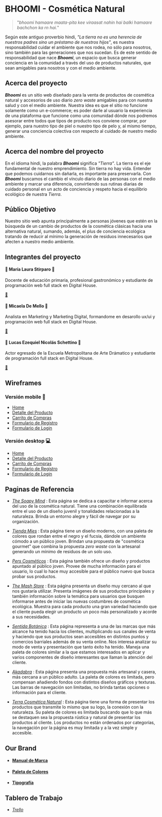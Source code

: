 # BHOOMI - Cosmética Natural

> "*bhoomi hamaare maata-pita kee viraasat nahin hai balki hamaare bachchon ka rn hai.*"

Según este antiguo proverbio hindi, *"La tierra no es una herencia de nuestros padres sino un préstamo de nuestros hijos"*, es nuestra responsabilidad cuidar el ambiente que nos rodea, no sólo para nosotros, sino también para las generaciones que nos sucedan. Es de este sentido de responsabilidad que nace ***Bhoomi***, un espacio que busca generar conciencia en la comunidad a través del uso de productos naturales, que sean amigables para nosotros y con el medio ambiente.

## Acerca del proyecto

***Bhoomi***  es un sitio web diseñado para la venta de productos de cosmética natural y accesorios de uso diario *zero waste* amigables para con nuestra salud y con el medio ambiente. Nuestra idea es que el sitio no funcione solamente como un e-commerce; es poder darle al usuario la experiencia de una plataforma que funcione como una comunidad dónde nos podremos asesorar entre todos que tipos de producto nos conviene comprar, por ejemplo, para nuestro tipo de piel o nuestro tipo de pelo y, al mismo tiempo, generar una conciencia colectiva con respecto al cuidado de nuestro medio ambiente.

## Acerca del nombre del proyecto

En el idioma hindi, la palabra ***Bhoomi*** significa *"Tierra"*. La tierra es el eje fundamental de nuestro emprendimiento. Sin tierra no hay vida. Entender que podemos cuidarnos sin dañarla, es importante para preservarla. Con ***Bhoomi*** buscamos el cambio el vínculo diario de las personas con el medio ambiente y marcar una diferencia, convirtiendo sus rutinas diarias de cuidado personal en un acto de conciencia y respeto hacia el equilibrio ecológico de nuestra *Tierra*.

## Público Objetivo

Nuestro sitio web apunta principalmente a personas jóvenes que estén en la búsqueda de un cambio de productos de la cosmética clásicas hacia una alternativa natural, sumando, además, el plus de conciencia ecológica tratando de reducir al mínimo la generación de residuos innecesarios que afecten a nuestro medio ambiente.

## Integrantes del proyecto

####  :woman: María Laura Stirparo :woman:
Docente de educación primaria, profesional gastronómico y estudiante de programación web full stack en Digital House.

[:e-mail:](laustirparo@hotmail.com "Email")

#### :woman: Micaela De Mello :woman:
Analista en Marketing y Marketing Digital, formandome en desarollo ux/ui y programación web full stack en Digital House.

[:e-mail:](demellomicaela@gmail.com "Email")

#### :man: Lucas Ezequiel Nicolás Schettino :man:
Actor egresado de la Escuela Metropolitana de Arte Drámatico y estudiante de programación full stack en Digital House.

[:e-mail:](l_e_nicolas@hotmail.com "Email")

## Wireframes

### Versión mobile :iphone:
- [Home](l_e_nicolas@hotmail.com "Home")
- [Detalle del Producto](l_e_nicolas@hotmail.com "Detalle del Producto")
- [Carrito de Compras](l_e_nicolas@hotmail.com "Carrito de Compras")
- [Formulario de Registro](l_e_nicolas@hotmail.com "Formulario de Registro")
- [Formulario de Login](l_e_nicolas@hotmail.com "Formulario de Login")
### Versión desktop :computer:
- [Home](l_e_nicolas@hotmail.com "Home")
- [Detalle del Producto](l_e_nicolas@hotmail.com "Detalle del Producto")
- [Carrito de Compras](l_e_nicolas@hotmail.com "Carrito de Compras")
- [Formulario de Registro](l_e_nicolas@hotmail.com "Formulario de Registro")
- [Formulario de Login](l_e_nicolas@hotmail.com "Formulario de Login")

## Paginas de Referencia

- [*The Soapy Mind*](https://www.thesoapymind.com "The Soapy Mind") : Esta página se dedica a capacitar e informar acerca del uso de la cosmética natural. Tiene una combinación equilibrada entre el uso de un diseño juvenil y tonalidades relacionadas a la naturaleza. Brinda un entorno alegre y fácil de navegar por su organización. 

- [*Tienda Mies*](https://www.tiendamies.com "Tienda Mies") : Esta página tiene un diseño moderno,  con una paleta de colores que rondan entre el negro y el fucsia, dándole un ambiente cómodo a un público joven. Brindan una propuesta de "cosmética gourmet" que combina la propuesta *zero waste* con la artesanal generando un mínimo de residuos de un solo uso.

- [*Pers Cosméticos*](https://www.perscosmeticos.com.ar "Pers Cosméticos") : Esta página también ofrece un diseño y productos apuntado al público joven. Provee de mucha información para el usuario, lo cual lo hace muy accesible para el público nuevo que busca probar sus productos.

- [*The Mash Store*](https://www.themashstore.com.ar "The Mash Store") : Esta página presenta un diseño muy cercano al que nos gustaría utilizar. Presenta imágenes de sus productos principales y también información sobre la temática para usuarios que busquen informarse antes de iniciar las nuevas costumbres de cosmética ecológica. Muestra para cada producto una gran variedad haciendo que el cliente pueda elegir un producto un poco más personalizado y acorde a sus necesidades.

- [*Sentida Botánica*](https://www.sentidabotanica.com "Sentida Botánica") : Esta página representa a una de las marcas que más alcance ha tenido hacia los clientes, multiplicando sus canales de venta y haciendo que sus productos sean accesibles en distintos puntos y comercios barriales además de su venta online. Nos interesa analizar su modo de venta y presentación que tanto éxito ha tenido. 
Maneja una paleta de colores similar a la que estamos interesados en aplicar y varios componentes de diseño interesantes que llaman la atención del cliente.

- [*Akadabra*](https://www.akadabra.com "Akadabra") : Esta página presenta una propuesta más artesanal y casera, más cercana a un público  adulto. La paleta de colores es limitada, pero compensan añadiendo fondos con distintos diseños gráficos y texturas. Las barras de navegación son limitadas, no brinda tantas opciones o información para el cliente.

- [*Terra Cosmética Natural*](https://www.terracosmeticanatural.com "Terra Cosmética Natural") : Esta página tiene una forma de presentar los productos que transmite lo mismo que su logo, la conexión con la naturaleza. Su paleta de colores es limitada buscando que lo que más se destaquen sea la propuesta rústica y natural de presentar los productos al cliente. Los productos no están ordenados por categorías, la navegación por la página es muy limitada y a la vez simple y accesible.

## Our Brand

- #### [Manual de Marca](https://drive.google.com/file/d/1ldp75Heem_z84a4fmYNkjh0XWbzzH1kx/view?usp=sharing "Manual de Marca")
- #### [Paleta de Colores](https://coolors.co/f5e7d9-66a535-dddd77-35120b-7b7b7b "Paleta de Colores")
- #### [Tipografía](https://fonts.google.com/specimen/Poppins?query=pop "Fuente Poppins")

## Tablero de Trabajo

- [*Trello*](https://trello.com/b/Z1dGZLn9/proyecto-equipo-3 "Tablero de Trabajo - Equipo 3")
